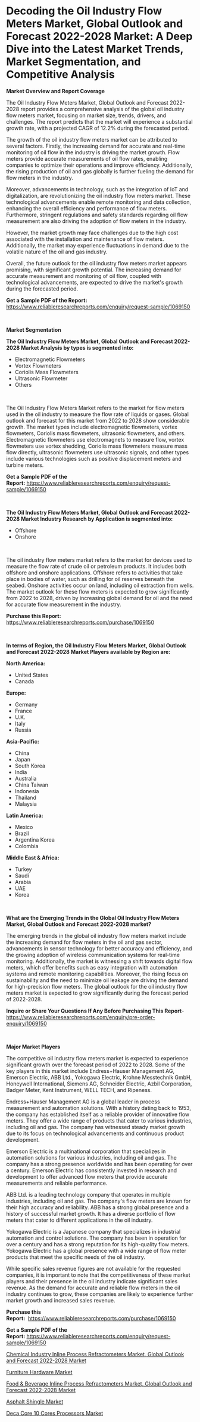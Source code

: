 <p><h1>Decoding the Oil Industry Flow Meters Market, Global Outlook and Forecast 2022-2028 Market: A Deep Dive into the Latest Market Trends, Market Segmentation, and Competitive Analysis</h1></p><p><strong>Market Overview and Report Coverage</strong></p>
<p><p>The Oil Industry Flow Meters Market, Global Outlook and Forecast 2022-2028 report provides a comprehensive analysis of the global oil industry flow meters market, focusing on market size, trends, drivers, and challenges. The report predicts that the market will experience a substantial growth rate, with a projected CAGR of 12.2% during the forecasted period.</p><p>The growth of the oil industry flow meters market can be attributed to several factors. Firstly, the increasing demand for accurate and real-time monitoring of oil flow in the industry is driving the market growth. Flow meters provide accurate measurements of oil flow rates, enabling companies to optimize their operations and improve efficiency. Additionally, the rising production of oil and gas globally is further fueling the demand for flow meters in the industry.</p><p>Moreover, advancements in technology, such as the integration of IoT and digitalization, are revolutionizing the oil industry flow meters market. These technological advancements enable remote monitoring and data collection, enhancing the overall efficiency and performance of flow meters. Furthermore, stringent regulations and safety standards regarding oil flow measurement are also driving the adoption of flow meters in the industry.</p><p>However, the market growth may face challenges due to the high cost associated with the installation and maintenance of flow meters. Additionally, the market may experience fluctuations in demand due to the volatile nature of the oil and gas industry.</p><p>Overall, the future outlook for the oil industry flow meters market appears promising, with significant growth potential. The increasing demand for accurate measurement and monitoring of oil flow, coupled with technological advancements, are expected to drive the market's growth during the forecasted period.</p></p>
<p><strong>Get a Sample PDF of the Report:</strong> <a href="https://www.reliableresearchreports.com/enquiry/request-sample/1069150">https://www.reliableresearchreports.com/enquiry/request-sample/1069150</a></p>
<p>&nbsp;</p>
<p><strong>Market Segmentation</strong></p>
<p><strong>The Oil Industry Flow Meters Market, Global Outlook and Forecast 2022-2028 Market Analysis by types is segmented into:</strong></p>
<p><ul><li>Electromagnetic Flowmeters</li><li>Vortex Flowmeters</li><li>Coriolis Mass Flowmeters</li><li>Ultrasonic Flowmeter</li><li>Others</li></ul></p>
<p>&nbsp;</p>
<p><p>The Oil Industry Flow Meters Market refers to the market for flow meters used in the oil industry to measure the flow rate of liquids or gases. Global outlook and forecast for this market from 2022 to 2028 show considerable growth. The market types include electromagnetic flowmeters, vortex flowmeters, Coriolis mass flowmeters, ultrasonic flowmeters, and others. Electromagnetic flowmeters use electromagnets to measure flow, vortex flowmeters use vortex shedding, Coriolis mass flowmeters measure mass flow directly, ultrasonic flowmeters use ultrasonic signals, and other types include various technologies such as positive displacement meters and turbine meters.</p></p>
<p><strong>Get a Sample PDF of the Report:</strong>&nbsp;<a href="https://www.reliableresearchreports.com/enquiry/request-sample/1069150">https://www.reliableresearchreports.com/enquiry/request-sample/1069150</a></p>
<p>&nbsp;</p>
<p><strong>The Oil Industry Flow Meters Market, Global Outlook and Forecast 2022-2028 Market Industry Research by Application is segmented into:</strong></p>
<p><ul><li>Offshore</li><li>Onshore</li></ul></p>
<p>&nbsp;</p>
<p><p>The oil industry flow meters market refers to the market for devices used to measure the flow rate of crude oil or petroleum products. It includes both offshore and onshore applications. Offshore refers to activities that take place in bodies of water, such as drilling for oil reserves beneath the seabed. Onshore activities occur on land, including oil extraction from wells. The market outlook for these flow meters is expected to grow significantly from 2022 to 2028, driven by increasing global demand for oil and the need for accurate flow measurement in the industry.</p></p>
<p><strong>Purchase this Report:</strong>&nbsp; <a href="https://www.reliableresearchreports.com/purchase/1069150">https://www.reliableresearchreports.com/purchase/1069150</a></p>
<p>&nbsp;</p>
<p><strong>In terms of Region, the Oil Industry Flow Meters Market, Global Outlook and Forecast 2022-2028 Market Players available by Region are:</strong></p>
<p>
    <p> <strong> North America: </strong>
        <ul>
            <li>United States</li>
            <li>Canada</li>
        </ul>
        </p> 
    <p> <strong> Europe: </strong>
        <ul>
            <li>Germany</li>
            <li>France</li>
            <li>U.K.</li>
            <li>Italy</li>
            <li>Russia</li>
        </ul>
        </p> 
    <p> <strong> Asia-Pacific: </strong>
        <ul>
            <li>China</li>
            <li>Japan</li>
            <li>South Korea</li>
            <li>India</li>
            <li>Australia</li>
            <li>China Taiwan</li>
            <li>Indonesia</li>
            <li>Thailand</li>
            <li>Malaysia</li>
        </ul>
        </p> 
    <p> <strong> Latin America: </strong>
        <ul>
            <li>Mexico</li>
            <li>Brazil</li>
            <li>Argentina Korea</li>
            <li>Colombia</li>
        </ul>
        </p> 
    <p> <strong> Middle East & Africa: </strong>
        <ul>
            <li>Turkey</li>
            <li>Saudi</li>
            <li>Arabia</li>
            <li>UAE</li>
            <li>Korea</li>
        </ul>
    </p>
    </p>
<p>&nbsp;</p>
<p><strong>What are the Emerging Trends in the Global Oil Industry Flow Meters Market, Global Outlook and Forecast 2022-2028 market?</strong></p>
<p><p>The emerging trends in the global oil industry flow meters market include the increasing demand for flow meters in the oil and gas sector, advancements in sensor technology for better accuracy and efficiency, and the growing adoption of wireless communication systems for real-time monitoring. Additionally, the market is witnessing a shift towards digital flow meters, which offer benefits such as easy integration with automation systems and remote monitoring capabilities. Moreover, the rising focus on sustainability and the need to minimize oil leakage are driving the demand for high-precision flow meters. The global outlook for the oil industry flow meters market is expected to grow significantly during the forecast period of 2022-2028.</p></p>
<p><strong>Inquire or Share Your Questions If Any Before Purchasing This Report</strong>- <a href="https://www.reliableresearchreports.com/enquiry/pre-order-enquiry/1069150">https://www.reliableresearchreports.com/enquiry/pre-order-enquiry/1069150</a></p>
<p>&nbsp;</p>
<p><strong>Major Market Players</strong></p>
<p><p>The competitive oil industry flow meters market is expected to experience significant growth over the forecast period of 2022 to 2028. Some of the key players in this market include Endress+Hauser Management AG, Emerson Electric, ABB Ltd., Yokogawa Electric, Krohne Messtechnik GmbH, Honeywell International, Siemens AG, Schneider Electric, Azbil Corporation, Badger Meter, Kent Instrument, WELL TECH, and Ripeness.</p><p>Endress+Hauser Management AG is a global leader in process measurement and automation solutions. With a history dating back to 1953, the company has established itself as a reliable provider of innovative flow meters. They offer a wide range of products that cater to various industries, including oil and gas. The company has witnessed steady market growth due to its focus on technological advancements and continuous product development.</p><p>Emerson Electric is a multinational corporation that specializes in automation solutions for various industries, including oil and gas. The company has a strong presence worldwide and has been operating for over a century. Emerson Electric has consistently invested in research and development to offer advanced flow meters that provide accurate measurements and reliable performance.</p><p>ABB Ltd. is a leading technology company that operates in multiple industries, including oil and gas. The company's flow meters are known for their high accuracy and reliability. ABB has a strong global presence and a history of successful market growth. It has a diverse portfolio of flow meters that cater to different applications in the oil industry.</p><p>Yokogawa Electric is a Japanese company that specializes in industrial automation and control solutions. The company has been in operation for over a century and has a strong reputation for its high-quality flow meters. Yokogawa Electric has a global presence with a wide range of flow meter products that meet the specific needs of the oil industry.</p><p>While specific sales revenue figures are not available for the requested companies, it is important to note that the competitiveness of these market players and their presence in the oil industry indicate significant sales revenue. As the demand for accurate and reliable flow meters in the oil industry continues to grow, these companies are likely to experience further market growth and increased sales revenue.</p></p>
<p><strong>Purchase this Report:</strong>&nbsp;&nbsp;<a href="https://www.reliableresearchreports.com/purchase/1069150">https://www.reliableresearchreports.com/purchase/1069150</a></p>
<p></p>
<p><strong>Get a Sample PDF of the Report:</strong>&nbsp;<a href="https://www.reliableresearchreports.com/enquiry/request-sample/1069150">https://www.reliableresearchreports.com/enquiry/request-sample/1069150</a></p>
<p><p><a href="https://github.com/PeterParrish5/Market-Research-Report-List-1/blob/main/chemical-industry-inline-process-refractometers-market-global-outlook-and-forecast-2022-2028-market.md">Chemical Industry Inline Process Refractometers Market, Global Outlook and Forecast 2022-2028 Market</a></p><p><a href="https://www.linkedin.com/pulse/furniture-hardware-market-insights-players-forecast-till-oykwe/">Furniture Hardware Market</a></p><p><a href="https://github.com/CliffMedina6/Market-Research-Report-List-1/blob/main/food-beverage-inline-process-refractometers-market-global-outlook-and-forecast-2022-2028-market.md">Food & Beverage Inline Process Refractometers Market, Global Outlook and Forecast 2022-2028 Market</a></p><p><a href="https://medium.com/@sanjubabarp23/asphalt-shingle-market-size-growth-forecast-2023-2030-1db0163a06be">Asphalt Shingle Market</a></p><p><a href="https://www.reportprime.com/deca-core-10-cores-processors-r3496">Deca Core 10 Cores Processors Market</a></p></p>